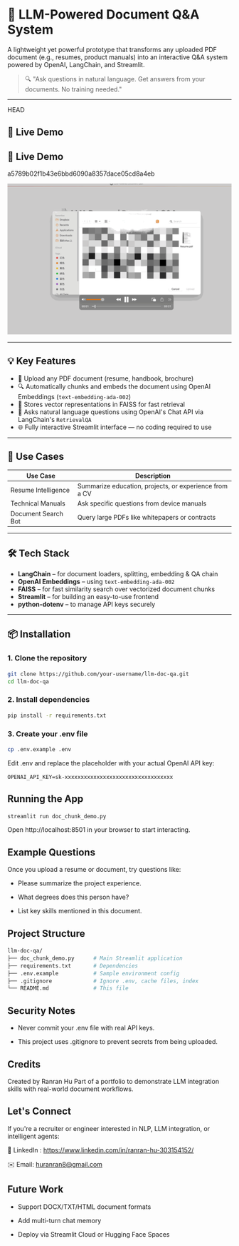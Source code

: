 # 📄 LLM-Powered Document Q&A System

A lightweight yet powerful prototype that transforms any uploaded PDF document (e.g., resumes, product manuals) into an interactive Q&A system powered by OpenAI, LangChain, and Streamlit.

> 🔍 "Ask questions in natural language. Get answers from your documents. No training needed."

---

 HEAD
## 🚀 Live Demo 

## 🚀 Live Demo
 a5789b02f1b43e6bbd6090a8357dace05cd8a4eb

<!-- Add GIF or screenshot if available -->
![Demo](Screenshot.gif)

---

## 💡 Key Features

- 📎 Upload any PDF document (resume, handbook, brochure)
- 🔍 Automatically chunks and embeds the document using OpenAI Embeddings (`text-embedding-ada-002`)
- 💾 Stores vector representations in FAISS for fast retrieval
- 💬 Asks natural language questions using OpenAI's Chat API via LangChain's `RetrievalQA`
- 🌐 Fully interactive Streamlit interface — no coding required to use

---

## 🧠 Use Cases

| Use Case             | Description                                             |
|----------------------|---------------------------------------------------------|
| Resume Intelligence  | Summarize education, projects, or experience from a CV  |
| Technical Manuals     | Ask specific questions from device manuals              |
| Document Search Bot   | Query large PDFs like whitepapers or contracts          |

---

## 🛠️ Tech Stack

- **LangChain** – for document loaders, splitting, embedding & QA chain
- **OpenAI Embeddings** – using `text-embedding-ada-002`
- **FAISS** – for fast similarity search over vectorized document chunks
- **Streamlit** – for building an easy-to-use frontend
- **python-dotenv** – to manage API keys securely

---

## 📦 Installation

### 1. Clone the repository

```bash
git clone https://github.com/your-username/llm-doc-qa.git
cd llm-doc-qa
```

### 2. Install dependencies

```bash
pip install -r requirements.txt
```

### 3. Create your .env file

```bash
cp .env.example .env
```

Edit .env and replace the placeholder with your actual OpenAI API key:
```env
OPENAI_API_KEY=sk-xxxxxxxxxxxxxxxxxxxxxxxxxxxxxxxxxx
```

## Running the App

```bash
streamlit run doc_chunk_demo.py
```
Open http://localhost:8501 in your browser to start interacting.

##  Example Questions

Once you upload a resume or document, try questions like:

- Please summarize the project experience.

- What degrees does this person have?

- List key skills mentioned in this document.

## Project Structure
```bash
llm-doc-qa/
├── doc_chunk_demo.py      # Main Streamlit application
├── requirements.txt       # Dependencies
├── .env.example           # Sample environment config
├── .gitignore             # Ignore .env, cache files, index
└── README.md              # This file

```

## Security Notes

- Never commit your .env file with real API keys.

- This project uses .gitignore to prevent secrets from being uploaded.


## Credits

Created by Ranran Hu
Part of a portfolio to demonstrate LLM integration skills with real-world document workflows.


## Let's Connect

If you're a recruiter or engineer interested in NLP, LLM integration, or intelligent agents:

🔗 LinkedIn : https://www.linkedin.com/in/ranran-hu-303154152/

✉️ Email: huranran8@gmail.com


##  Future Work

-  Support DOCX/TXT/HTML document formats

- Add multi-turn chat memory

- Deploy via Streamlit Cloud or Hugging Face Spaces


